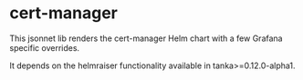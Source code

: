 # cert-manager

This jsonnet lib renders the cert-manager Helm chart with a few Grafana specific overrides.

It depends on the helmraiser functionality available in tanka>=0.12.0-alpha1.
